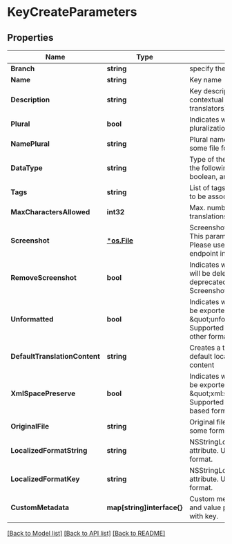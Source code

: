 # KeyCreateParameters

## Properties

Name | Type | Description | Notes
------------ | ------------- | ------------- | -------------
**Branch** | **string** | specify the branch to use | [optional] 
**Name** | **string** | Key name | 
**Description** | **string** | Key description (usually includes contextual information for translators) | [optional] 
**Plural** | **bool** | Indicates whether key supports pluralization | [optional] 
**NamePlural** | **string** | Plural name for the key (used in some file formats, e.g. Gettext) | [optional] 
**DataType** | **string** | Type of the key. Can be one of the following: string, number, boolean, array, markdown. | [optional] 
**Tags** | **string** | List of tags separated by comma to be associated with the key. | [optional] 
**MaxCharactersAllowed** | **int32** | Max. number of characters translations for this key can have. | [optional] 
**Screenshot** | [***os.File**](*os.File.md) | Screenshot/image for the key. This parameter is deprecated. Please use the Screenshots endpoint instead. | [optional] 
**RemoveScreenshot** | **bool** | Indicates whether the screenshot will be deleted. This parameter is deprecated. Please use the Screenshots endpoint instead. | [optional] 
**Unformatted** | **bool** | Indicates whether the key should be exported as \&quot;unformatted\&quot;. Supported by Android XML and other formats. | [optional] 
**DefaultTranslationContent** | **string** | Creates a translation in the default locale with the specified content | [optional] 
**XmlSpacePreserve** | **bool** | Indicates whether the key should be exported with \&quot;xml:space&#x3D;preserve\&quot;. Supported by several XML-based formats. | [optional] 
**OriginalFile** | **string** | Original file attribute. Used in some formats, e.g. XLIFF. | [optional] 
**LocalizedFormatString** | **string** | NSStringLocalizedFormatKey attribute. Used in .stringsdict format. | [optional] 
**LocalizedFormatKey** | **string** | NSStringLocalizedFormatKey attribute. Used in .stringsdict format. | [optional] 
**CustomMetadata** | **map[string]interface{}** | Custom metadata property name and value pairs to be associated with key. | [optional] 

[[Back to Model list]](../README.md#documentation-for-models) [[Back to API list]](../README.md#documentation-for-api-endpoints) [[Back to README]](../README.md)


